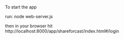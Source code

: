 To start the app

run:
node web-server.js

then in your browser hit
http://localhost:8000/app/shareforcast/index.html#/login